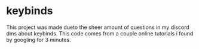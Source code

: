# keybinds
This project was made dueto the sheer amount of questions in my discord dms about keybinds. This code comes from a couple online tutorials i found by googling for 3 minutes. 
